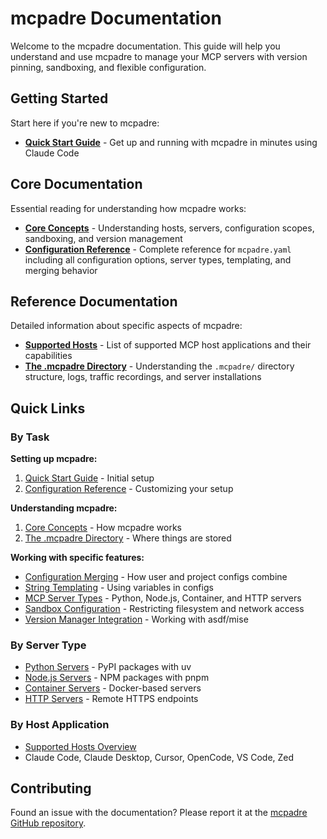 # mcpadre Documentation

Welcome to the mcpadre documentation. This guide will help you understand and use mcpadre to manage your MCP servers with version pinning, sandboxing, and flexible configuration.

## Getting Started

Start here if you're new to mcpadre:

- **[Quick Start Guide](01-QUICK_START.md)** - Get up and running with mcpadre in minutes using Claude Code

## Core Documentation

Essential reading for understanding how mcpadre works:

- **[Core Concepts](02-CONCEPTS.md)** - Understanding hosts, servers, configuration scopes, sandboxing, and version management
- **[Configuration Reference](03-CONFIGURATION.md)** - Complete reference for `mcpadre.yaml` including all configuration options, server types, templating, and merging behavior

## Reference Documentation

Detailed information about specific aspects of mcpadre:

- **[Supported Hosts](20-SUPPORTED_HOSTS.md)** - List of supported MCP host applications and their capabilities
- **[The .mcpadre Directory](21-THE_MCPADRE_DIRECTORY.md)** - Understanding the `.mcpadre/` directory structure, logs, traffic recordings, and server installations

## Quick Links

### By Task

**Setting up mcpadre:**

1. [Quick Start Guide](01-QUICK_START.md) - Initial setup
2. [Configuration Reference](03-CONFIGURATION.md) - Customizing your setup

**Understanding mcpadre:**

1. [Core Concepts](02-CONCEPTS.md) - How mcpadre works
2. [The .mcpadre Directory](21-THE_MCPADRE_DIRECTORY.md) - Where things are stored

**Working with specific features:**

- [Configuration Merging](03-CONFIGURATION.md#configuration-merging) - How user and project configs combine
- [String Templating](03-CONFIGURATION.md#string-templating) - Using variables in configs
- [MCP Server Types](03-CONFIGURATION.md#mcp-server-types) - Python, Node.js, Container, and HTTP servers
- [Sandbox Configuration](03-CONFIGURATION.md#sandbox-configuration) - Restricting filesystem and network access
- [Version Manager Integration](03-CONFIGURATION.md#pythonversionmanager) - Working with asdf/mise

### By Server Type

- [Python Servers](03-CONFIGURATION.md#python-servers) - PyPI packages with uv
- [Node.js Servers](03-CONFIGURATION.md#nodejs-servers) - NPM packages with pnpm
- [Container Servers](03-CONFIGURATION.md#container-servers) - Docker-based servers
- [HTTP Servers](03-CONFIGURATION.md#http-servers) - Remote HTTPS endpoints

### By Host Application

- [Supported Hosts Overview](20-SUPPORTED_HOSTS.md)
- Claude Code, Claude Desktop, Cursor, OpenCode, VS Code, Zed

## Contributing

Found an issue with the documentation? Please report it at the [mcpadre GitHub repository](https://github.com/anthropics/mcpadre).
